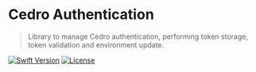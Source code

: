 # Cedro Authentication

> Library to manage Cedro authentication, performing token storage, token validation and environment update.

[![Swift Version][swift-image]][swift-url]
[![License][license-image]][license-url]


[swift-image]: https://img.shields.io/badge/Swift-5.7-orange.svg
[swift-url]: https://www.swift.org/blog/swift-5.7-released/
[license-image]: https://img.shields.io/badge/License-MIT-blue.svg
[license-url]: LICENSE
